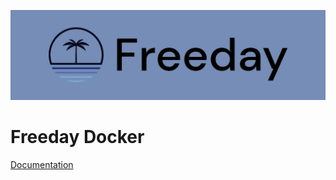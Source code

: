 ![Freeday banner](https://raw.githubusercontent.com/freeday-app/.github/master/assets/banner-simple.png)

# Freeday Docker

[Documentation](https://doc.freeday-app.com/)
